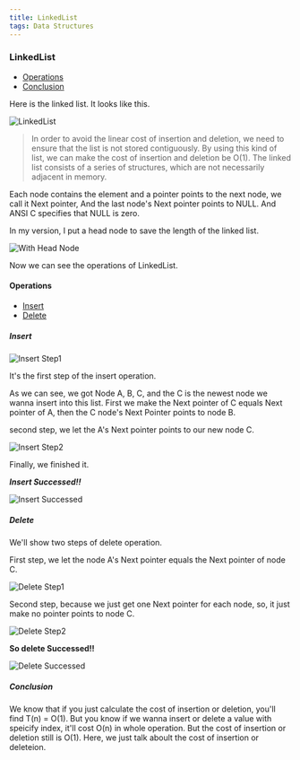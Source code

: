 ```yaml
---
title: LinkedList
tags: Data Structures
---
```

### LinkedList

- [Operations](#linkedlist_operations)
- [Conclusion](#linkedlist_conclusion)

Here is the linked list. It looks like this.

![LinkedList](https://i.loli.net/2019/01/21/5c450dedcdec0.png)

> In order to avoid the linear cost of insertion and deletion, we need to ensure that the list is not stored contiguously. By using this kind of list, we can make the cost of insertion and deletion be O(1).
The linked list consists of a series of structures, which are not necessarily adjacent in memory.

<!-- more -->

Each node contains the element and a pointer points to the next node, we call it Next pointer, And the last node's Next pointer points to NULL. And ANSI C specifies that NULL is zero.

In my version, I put a head node to save the length of the linked list.

![With Head Node](https://i.loli.net/2019/01/21/5c450dedd519d.png)

Now we can see the operations of LinkedList.

<h4 id="linkedlist_operations">Operations</h4>

- [Insert](#linkedlist_insert)
- [Delete](#linkedlist_delete)

<h5 id="linkedlist_insert">Insert</h5>

![Insert Step1](https://i.loli.net/2019/01/21/5c450dedc904d.png)

It's the first step of the insert operation.

As we can see, we got Node A, B, C, and the C is the newest node we wanna insert into this list. First we make the Next pointer of C equals Next pointer of A, then the C node's Next Pointer points to node B.

second step, we let the A's Next pointer points to our new node C.

![Insert Step2](https://i.loli.net/2019/01/21/5c450dedd05af.png)

Finally, we finished it.

***Insert Successed!!***

![Insert Successed](https://i.loli.net/2019/01/21/5c450dedd2ab6.png)

<h5 id="linkedlist_delete">Delete</h5>

We'll show two steps of delete operation.

First step, we let the node A's Next pointer equals the Next pointer of node C.

![Delete Step1](https://i.loli.net/2019/01/21/5c450dedc4676.png)

Second step, because we just get one Next pointer for each node, so, it just make no pointer points to node C.

![Delete Step2](https://i.loli.net/2019/01/21/5c450dedc6b16.png)

**So delete Successed!!**

![Delete Successed](https://i.loli.net/2019/01/21/5c450dedcb471.png)

<h5 id="linkedlist_conclusion">Conclusion</h5>

We know that if you just calculate the cost of insertion or deletion, you'll find T(n) = O(1).
But you know if we wanna insert or delete a value with speicify index, it'll cost O(n) in whole operation. But the cost of insertion or deletion still is O(1). Here, we just talk aboult the cost of insertion or deleteion.